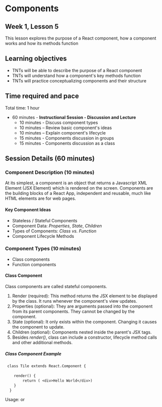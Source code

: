 # Components

## Week 1, Lesson 5

This lesson explores the purpose of a React component, how a component works and how its methods function

## Learning objectives

- TNTs will be able to describe the purpose of a React component
- TNTs will understand how a component's key methods function
- TNTs will practice conceptualizing components and their structure

## Time required and pace

Total time: 1 hour

- 60 minutes - **Instructional Session - Discussion and Lecture**
  - 10 minutes - Discuss component types
  - 10 minutes – Review basic component's ideas
  - 10 minutes – Explain component's lifecycle
  - 15 minutes - Components discussion in groups
  - 15 minutes - Components discussion as a class

## Session Details (60 minutes)

### Component Description (10 minutes)

At its simplest, a component is an object that returns a Javascript XML Element (JSX Element) which is rendered on the screen. Components are the building blocks of a React App, independent and reusable, much like HTML elements are for web pages.

#### Key Component Ideas

- Stateless / Stateful Components
- Component Data: _Properties_, _State_, _Children_
- Types of Components: _Class vs. Function_
- Component Lifecycle Methods

### Component Types (10 minutes)

- Class components
- Function components

#### Class Component

Class components are called stateful components.

1. Render (required): This method returns the JSX element to be displayed by the class. It runs whenever the component's view updates.
2. Properties (optional): They are arguments passed into the component from its parent components. They cannot be changed by the component.
3. State (optional): It only exists within the component. Changing it causes the component to update.
4. Children (optional): Components nested inside the parent's JSX tags.
5. Besides _render()_, class can include a constructor, lifecycle method calls and other additional methods.

##### Class Component Example

     class Tile extends React.Component {

        render() {
            return ( <div>Hello World</div>)
        }
      }

Usage: <Title></Title> or <Title />

##### Stateful Component With Props 

     class Tile extends React.Component {

          // Constructor
          constructor(props) {
              super(props)
              this.state = {
                  size: props.width * props.height
              }
          }
          
          render() {
              return ( <div>This is tile {this.props.name} with ID {this.props.id} of size {this.state.size} </div>)
          }
      }

Usage: <Title name="a name" id="an id" width="15" height="30" />

##### Rendering Other Components in a Component

    import React, { Component } from "react"
    import { Header } from "./Header"
    import { PhotoGrid } from "./PhotoGrid"

    // Assume each import is a separate component that was built
    // Homepage will render Header and PhotoGrid

    class HomePage extends React.Component {

        render() {
            return (
                <div id="home-page-container">
                  <Header/>
                  <PhotoGrid numberOfPhotos={5} />
                </div>
            )
        }
     }

Usage: <Homepage/>

#### Function Component

Function components are called stateless components.

1. Originally simple, stateless components; expected to return the JSX element to be displayed.
2. Properties (optional): These arguments are passed in from the component's parent similarly to passing parameters to a function. They cannot be changed in the component.
3. UseState: A hook function that permits to provide a state to a function component. It returns a state variable, giving function components a way to manipulate a state the way class components do.

#### Function Components Examples (two common syntax - with and without lambda function)

##### A. Standard Function Syntax

    function App(props) {

        return <div><h1>My App</h1> <Tile/></div>

    }

##### B. Lambda Function (Arrow Function) Syntax

    let App = (props) => <div><h1>My App</h1> <Tile/></div>

### LifeCycle Methods (10 minutes)

Every component has *lifecycle methods*. They specify the behavior of the component when it goes through a phase of its lifecycle - when the compoenent is constructed or dismissed. Examples of phases could be: when the component is just about to render on the screen, when it has rendered on the screen, or when it is updated/modified in response to a change.

These methods are: *componenetDidMount*, *componenetDidUpdate*, *componentWillUnmount*. For example, componentDidMount is executed just after the React Component is mounted on the DOM.

![Life Cycle Diagram](images/Lifecycle-methods.png)

Source: [https://projects.wojtekmaj.pl/react-lifecycle-methods-diagram/](https://projects.wojtekmaj.pl/react-lifecycle-methods-diagram/)

#### Stateful Component With Props and Common Lifecycle Method

     class Tile extends React.Component {

          // This is called 1st
          constructor(props) {
              super(props)
              this.state = {
                  size: props.width * props.height
              }
          }
          
          // This is called 3rd
          componentDidMount() {
              //Do stuff here after component is mounted in DOM tree
          }
          
          //this is called 5th
          componentDidUpdate() {
              //Do stuff here after component state has changed in DOM tree
              //Ex: this.setState({size: 0})
          }
          
          //this is called 7th
          componentWillUnmount() {
              //Do stuff here after component is unmounted
              //Could be cleanup or service calls
              //Ex: log("User destroyed the tile. Maybe it's alive somewhere else")
              //Ex: this.database.tileDestroyed(userId, Date.now())
          }

          // During first pass this is called 2nd
          // Dduring second pass (after componentDidMount), it is called 4th
          // After an update, this is called 6th
          render() {
              return ( <div>This is tile {this.props.name} with ID {this.props.id} of size {this.state.size} </div>)
          }
      }
      
### Session Discussion (30 minutes | 15 minutes in groups, 15 minutes as a class)

In your team channels, discuss the following; be prepared to share an insight or example with the class. Keep in mind the following:

- Investigate a couple of websites you use regularly; be prepared to share some good candidates for Views and Components that you identified in the websites.

- Think about examples from your experience where you have built up a larger thing from smaller pieces. Can you make an analogy that reflects a stateless Component? a stateful Component? a reusable Component?

- As a group, imagine your daily schedule and activities as a set of components, e.g., Wake up, Exercise, Breakfast, .... Group the schedule under the following areas to present:
  - **Stateless** and **stateful** components
  - Component **properties** vs. **state**
  - **Re-usable** components
  - Components made up of other components (**composition**)

### Stretch Exercise Setup - MyTNT App (15 minutes)

- Identify components and composition: Tile, Card, Item in the [MyTNT App](https://github.com/tnt-summer-academy/Exercises/tree/main/Week_2/ENG2.1-myTNT) layout

![completed MyTNT App layout](https://github.com/tnt-summer-academy/Curriculum/blob/main/Week%201/images/MyTNT-component-model.png)

<!-- - Review GitHub process: Clone•Branch•Commit•Push•Pull Request -->

- Explore Code
  - Identify Function and Class Components, props, state, and children
  - Examine the Properties and State
  - Examine the use of the state value **count** in the _Counter_ component and **map** function
  - Review HTML/CSS including `<ul>`, `<li>` and `<a>` elements

## Stretch

* Use pair programming in Live Share to complete the [_My TNT_ Exercise](https://github.com/tnt-summer-academy/Exercises/tree/main/Week_2/ENG2.1-myTNT)

* Push your work to GitHub <!-- and submit a Pull Request (one per pair)-->

* Continue coding on the _My TNT_ Exercise Stretch Goals (See Exercises)

* Explore the purpose of React components, how to identify them and why they are used

## Resources

- Read [this short chapter](https://leanpub.com/reactjsforthevisuallearner/read#leanpub-auto-chapter-2--what-is-react-and-why-is-it-cool) (Chapter 2) describing the way React uses Component to create website Views.
- [Rubber Duck Debugging](https://en.wikipedia.org/wiki/Rubber_duck_debugging)
- [VS Code Live Share Extension for Pair Programming](https://marketplace.visualstudio.com/items?itemName=MS-vsliveshare.vsliveshare-pack)
